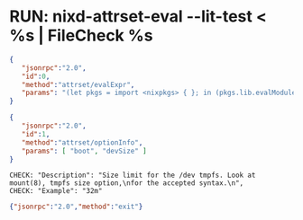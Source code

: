 # RUN: nixd-attrset-eval --lit-test < %s | FileCheck %s


```json
{
   "jsonrpc":"2.0",
   "id":0,
   "method":"attrset/evalExpr",
   "params": "(let pkgs = import <nixpkgs> { }; in (pkgs.lib.evalModules { modules =  (import <nixpkgs/nixos/modules/module-list.nix>) ++ [ ({...}: { nixpkgs.hostPlatform = builtins.currentSystem;} ) ] ; })).options"
}
```


```json
{
   "jsonrpc":"2.0",
   "id":1,
   "method":"attrset/optionInfo",
   "params": [ "boot", "devSize" ]
}
```

```
CHECK: "Description": "Size limit for the /dev tmpfs. Look at mount(8), tmpfs size option,\nfor the accepted syntax.\n",
CHECK: "Example": "32m"
```

```json
{"jsonrpc":"2.0","method":"exit"}
```

